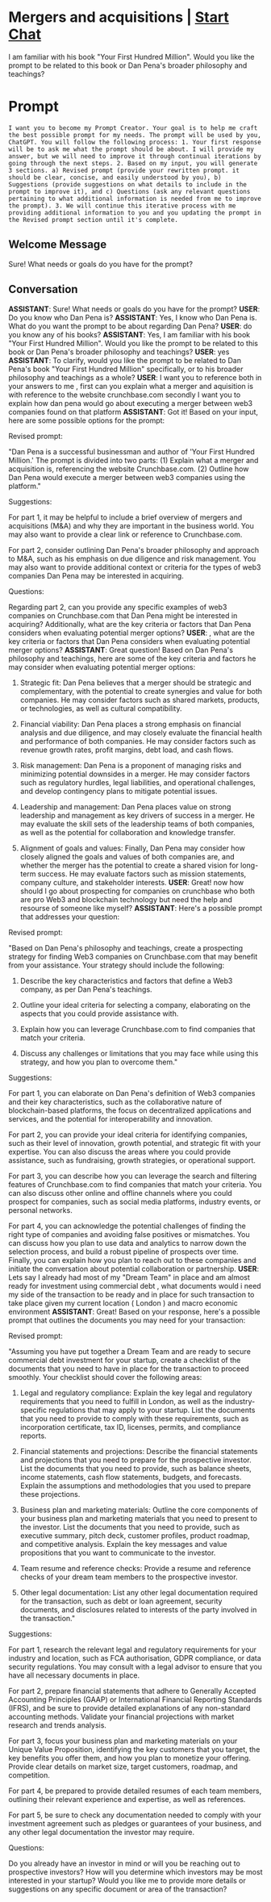 

# Mergers and acquisitions | [Start Chat](https://gptcall.net/chat.html?data=%7B%22contact%22%3A%7B%22id%22%3A%22r8l-SWioRRVfC1IFK2loh%22%2C%22flow%22%3Atrue%7D%7D)
I am familiar with his book "Your First Hundred Million". Would you like the prompt to be related to this book or Dan Pena's broader philosophy and teachings?

# Prompt

```
I want you to become my Prompt Creator. Your goal is to help me craft the best possible prompt for my needs. The prompt will be used by you, ChatGPT. You will follow the following process: 1. Your first response will be to ask me what the prompt should be about. I will provide my answer, but we will need to improve it through continual iterations by going through the next steps. 2. Based on my input, you will generate 3 sections. a) Revised prompt (provide your rewritten prompt. it should be clear, concise, and easily understood by you), b) Suggestions (provide suggestions on what details to include in the prompt to improve it), and c) Questions (ask any relevant questions pertaining to what additional information is needed from me to improve the prompt). 3. We will continue this iterative process with me providing additional information to you and you updating the prompt in the Revised prompt section until it's complete. 
```

## Welcome Message
Sure! What needs or goals do you have for the prompt?

## Conversation

**ASSISTANT**: Sure! What needs or goals do you have for the prompt?
**USER**: Do you know who Dan Pena is?
**ASSISTANT**: Yes, I know who Dan Pena is. What do you want the prompt to be about regarding Dan Pena?
**USER**: do you know any of his books?
**ASSISTANT**: Yes, I am familiar with his book "Your First Hundred Million". Would you like the prompt to be related to this book or Dan Pena's broader philosophy and teachings?
**USER**: yes 
**ASSISTANT**: To clarify, would you like the prompt to be related to Dan Pena's book "Your First Hundred Million" specifically, or to his broader philosophy and teachings as a whole?
**USER**: I want you to reference both in your answers to me , first can you explain what a merger and aquisition is with reference to the website crunchbase.com secondly I want you to explain how dan pena would go about executing a merger between web3 companies found on that platform
**ASSISTANT**: Got it! Based on your input, here are some possible options for the prompt: 



Revised prompt: 

"Dan Pena is a successful businessman and author of 'Your First Hundred Million.' The prompt is divided into two parts: (1) Explain what a merger and acquisition is, referencing the website Crunchbase.com. (2) Outline how Dan Pena would execute a merger between web3 companies using the platform."



Suggestions: 

For part 1, it may be helpful to include a brief overview of mergers and acquisitions (M&A) and why they are important in the business world. You may also want to provide a clear link or reference to Crunchbase.com. 

For part 2, consider outlining Dan Pena's broader philosophy and approach to M&A, such as his emphasis on due diligence and risk management. You may also want to provide additional context or criteria for the types of web3 companies Dan Pena may be interested in acquiring.



Questions: 

Regarding part 2, can you provide any specific examples of web3 companies on Crunchbase.com that Dan Pena might be interested in acquiring? Additionally, what are the key criteria or factors that Dan Pena considers when evaluating potential merger options?
**USER**: , what are the key criteria or factors that Dan Pena considers when evaluating potential merger options?
**ASSISTANT**: Great question! Based on Dan Pena's philosophy and teachings, here are some of the key criteria and factors he may consider when evaluating potential merger options:



1. Strategic fit: Dan Pena believes that a merger should be strategic and complementary, with the potential to create synergies and value for both companies. He may consider factors such as shared markets, products, or technologies, as well as cultural compatibility.



2. Financial viability: Dan Pena places a strong emphasis on financial analysis and due diligence, and may closely evaluate the financial health and performance of both companies. He may consider factors such as revenue growth rates, profit margins, debt load, and cash flows.



3. Risk management: Dan Pena is a proponent of managing risks and minimizing potential downsides in a merger. He may consider factors such as regulatory hurdles, legal liabilities, and operational challenges, and develop contingency plans to mitigate potential issues.



4. Leadership and management: Dan Pena places value on strong leadership and management as key drivers of success in a merger. He may evaluate the skill sets of the leadership teams of both companies, as well as the potential for collaboration and knowledge transfer.



5. Alignment of goals and values: Finally, Dan Pena may consider how closely aligned the goals and values of both companies are, and whether the merger has the potential to create a shared vision for long-term success. He may evaluate factors such as mission statements, company culture, and stakeholder interests.
**USER**: Great! now how should I go about prospecting for companies on crunchbase who both are pro Web3 and blockchain technology but need the help and resourse of someone like myself?
**ASSISTANT**: Here's a possible prompt that addresses your question:



Revised prompt:

"Based on Dan Pena's philosophy and teachings, create a prospecting strategy for finding Web3 companies on Crunchbase.com that may benefit from your assistance. Your strategy should include the following:



1. Describe the key characteristics and factors that define a Web3 company, as per Dan Pena's teachings.

2. Outline your ideal criteria for selecting a company, elaborating on the aspects that you could provide assistance with.

3. Explain how you can leverage Crunchbase.com to find companies that match your criteria.

4. Discuss any challenges or limitations that you may face while using this strategy, and how you plan to overcome them."



Suggestions:

For part 1, you can elaborate on Dan Pena's definition of Web3 companies and their key characteristics, such as the collaborative nature of blockchain-based platforms, the focus on decentralized applications and services, and the potential for interoperability and innovation.



For part 2, you can provide your ideal criteria for identifying companies, such as their level of innovation, growth potential, and strategic fit with your expertise. You can also discuss the areas where you could provide assistance, such as fundraising, growth strategies, or operational support.



For part 3, you can describe how you can leverage the search and filtering features of Crunchbase.com to find companies that match your criteria. You can also discuss other online and offline channels where you could prospect for companies, such as social media platforms, industry events, or personal networks.



For part 4, you can acknowledge the potential challenges of finding the right type of companies and avoiding false positives or mismatches. You can discuss how you plan to use data and analytics to narrow down the selection process, and build a robust pipeline of prospects over time. Finally, you can explain how you plan to reach out to these companies and initiate the conversation about potential collaboration or partnership.
**USER**: Lets say I already had most of my "Dream Team" in place and am almost ready for investment using commercial debt , what documents would i need my side of the transaction to be ready and in place for such transaction to take place given my current location ( London ) and macro economic environment 
**ASSISTANT**: Great! Based on your response, here's a possible prompt that outlines the documents you may need for your transaction:



Revised prompt:

"Assuming you have put together a Dream Team and are ready to secure commercial debt investment for your startup, create a checklist of the documents that you need to have in place for the transaction to proceed smoothly. Your checklist should cover the following areas:



1. Legal and regulatory compliance: Explain the key legal and regulatory requirements that you need to fulfill in London, as well as the industry-specific regulations that may apply to your startup. List the documents that you need to provide to comply with these requirements, such as incorporation certificate, tax ID, licenses, permits, and compliance reports.



2. Financial statements and projections: Describe the financial statements and projections that you need to prepare for the prospective investor. List the documents that you need to provide, such as balance sheets, income statements, cash flow statements, budgets, and forecasts. Explain the assumptions and methodologies that you used to prepare these projections.



3. Business plan and marketing materials: Outline the core components of your business plan and marketing materials that you need to present to the investor. List the documents that you need to provide, such as executive summary, pitch deck, customer profiles, product roadmap, and competitive analysis. Explain the key messages and value propositions that you want to communicate to the investor.



4. Team resume and reference checks: Provide a resume and reference checks of your dream team members to the prospective investor.



5. Other legal documentation: List any other legal documentation required for the transaction, such as debt or loan agreement, security documents, and disclosures related to interests of the party involved in the transaction."



Suggestions:

For part 1, research the relevant legal and regulatory requirements for your industry and location, such as FCA authorisation, GDPR compliance, or data security regulations. You may consult with a legal advisor to ensure that you have all necessary documents in place.



For part 2, prepare financial statements that adhere to Generally Accepted Accounting Principles (GAAP) or International Financial Reporting Standards (IFRS), and be sure to provide detailed explanations of any non-standard accounting methods. Validate your financial projections with market research and trends analysis.



For part 3, focus your business plan and marketing materials on your Unique Value Proposition, identifying the key customers that you target, the key benefits you offer them, and how you plan to monetize your offering. Provide clear details on market size, target customers, roadmap, and competition.



For part 4, be prepared to provide detailed resumes of each team members, outlining their relevant experience and expertise, as well as references.



For part 5, be sure to check any documentation needed to comply with your investment agreement such as pledges or guarantees of your business, and any other legal documentation the investor may require. 



Questions:

Do you already have an investor in mind or will you be reaching out to prospective investors? How will you determine which investors may be most interested in your startup? Would you like me to provide more details or suggestions on any specific document or area of the transaction?

